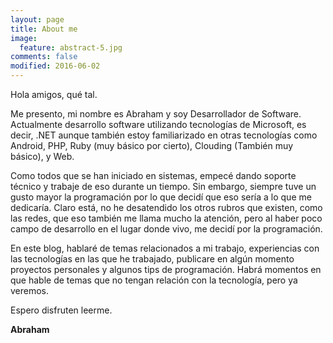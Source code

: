```yaml
---
layout: page
title: About me
image:
  feature: abstract-5.jpg
comments: false
modified: 2016-06-02
---
```





Hola amigos, qué tal.

Me presento, mi nombre es Abraham y soy Desarrollador de Software. Actualmente desarrollo software utilizando tecnologías de Microsoft, es decir, .NET aunque también estoy familiarizado en otras tecnologías como Android, PHP, Ruby (muy básico por cierto), Clouding (También muy básico), y Web.

Como todos que se han iniciado en sistemas, empecé dando soporte técnico y trabaje de eso durante un tiempo. Sin embargo, siempre tuve un gusto mayor la programación por lo que decidí que eso sería a lo que me dedicaría. Claro está, no he desatendido los otros rubros que existen, como las redes, que eso también me llama mucho la atención, pero al haber poco campo de desarrollo en el lugar donde vivo, me decidí por la programación.

En este blog, hablaré de temas relacionados a mi trabajo, experiencias con las tecnologías en las que he trabajado, publicare en algún momento proyectos personales y algunos tips de programación.
Habrá momentos en que hable de temas que no tengan relación con la tecnología, pero ya veremos.

Espero disfruten leerme.


**Abraham**

